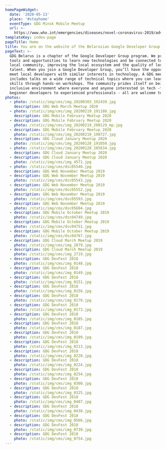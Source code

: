 ```yaml
---
homePageWidget:
  date: '2020-05-13'
  place: '#stayhome'
  eventType: GDG Minsk Mobile Meetup
  url: >-
    https://www.who.int/emergencies/diseases/novel-coronavirus-2019/advice-for-public
templateKey: index-page
pageTitle: Home
title: You are on the website of the Belarusian Google Developer Group
pageText: >-
  GDG Belarus is a chapter of the Google Developer Group program. We provide
  tools and opportunities to learn new technologies and be connected to the
  local community, improving the local ecosystem and the quality of local
  talent. When you join a Google Developer Group, you’ll have the opportunity to
  meet local developers with similar interests in technology. A GDG meetup event
  includes talks on a wide range of technical topics where you can learn new
  skills through hands-on workshops. The community prides itself on being an
  inclusive environment where everyone and anyone interested in tech -from
  beginner developers to experienced professionals - all are welcome to join.
photos:
  - photo: /static/img/cms/img_20200303_192439.jpg
    description: GDG Web March Meetup 2020
  - photo: /static/img/cms/img_20200219_191108.jpg
    description: GDG Mobile February Meetup 2020
  - description: GDG Mobile February Meetup 2020
    photo: /static/img/cms/img_20200219_200129_mp.jpg
  - description: GDG Mobile February Meetup 2020
    photo: /static/img/cms/img_20200219_190727.jpg
  - description: GDG Cloud January Meetup 2020
    photo: /static/img/cms/img_20200128_191050.jpg
  - photo: /static/img/cms/img_20200128_185634.jpg
    description: GDG Cloud January Meetup 2020
  - description: GDG Cloud January Meetup 2020
    photo: /static/img/cms/img_4571.jpg
  - photo: /static/img/cms/dsc05540.jpg
    description: GDG Web November Meetup 2019
  - description: GDG Web November Meetup 2019
    photo: /static/img/cms/dsc05543.jpg
  - description: GDG Web November Meetup 2019
    photo: /static/img/cms/dsc05552.jpg
  - description: GDG Web November Meetup 2019
    photo: /static/img/cms/dsc05593.jpg
  - description: GDG Web November Meetup 2019
    photo: /static/img/cms/dsc05604.jpg
  - description: GDG Mobile October Meetup 2019
    photo: /static/img/cms/dsc04749.jpg
  - description: GDG Mobile October Meetup 2019
    photo: /static/img/cms/dsc04751.jpg
  - description: GDG Mobile October Meetup 2019
    photo: /static/img/cms/dsc04767.jpg
  - description: GDG Cloud March Meetup 2019
    photo: /static/img/cms/img_2879.jpg
  - description: GDG Cloud March Meetup 2019
    photo: /static/img/cms/img_2719.jpg
  - description: GDG DevFest 2018
    photo: /static/img/cms/img_0148.jpg
  - description: GDG DevFest 2018
    photo: /static/img/cms/img_0149.jpg
  - description: GDG DevFest 2018
    photo: /static/img/cms/img_0151.jpg
  - description: GDG DevFest 2018
    photo: /static/img/cms/img_0156.jpg
  - description: GDG DevFest 2018
    photo: /static/img/cms/img_0170.jpg
  - description: GDG DevFest 2018
    photo: /static/img/cms/img_0173.jpg
  - description: GDG DevFest 2018
    photo: /static/img/cms/img_0185.jpg
  - description: GDG DevFest 2018
    photo: /static/img/cms/img_0187.jpg
  - description: GDG DevFest 2018
    photo: /static/img/cms/img_0199.jpg
  - description: GDG DevFest 2018
    photo: /static/img/cms/img_0213.jpg
  - description: GDG DevFest 2018
    photo: /static/img/cms/img_0220.jpg
  - description: GDG DevFest 2018
    photo: /static/img/cms/img_0224.jpg
  - description: GDG DevFest 2018
    photo: /static/img/cms/img_0254.jpg
  - description: GDG DevFest 2018
    photo: /static/img/cms/img_0300.jpg
  - description: GDG DevFest 2018
    photo: /static/img/cms/img_0325.jpg
  - description: GDG DevFest 2018
    photo: /static/img/cms/img_0407.jpg
  - description: GDG DevFest 2018
    photo: /static/img/cms/img_0438.jpg
  - description: GDG DevFest 2018
    photo: /static/img/cms/img_0566.jpg
  - description: GDG DevFest 2018
    photo: /static/img/cms/img_0730.jpg
  - description: GDG DevFest 2018
    photo: /static/img/cms/img_0754.jpg
---
```

